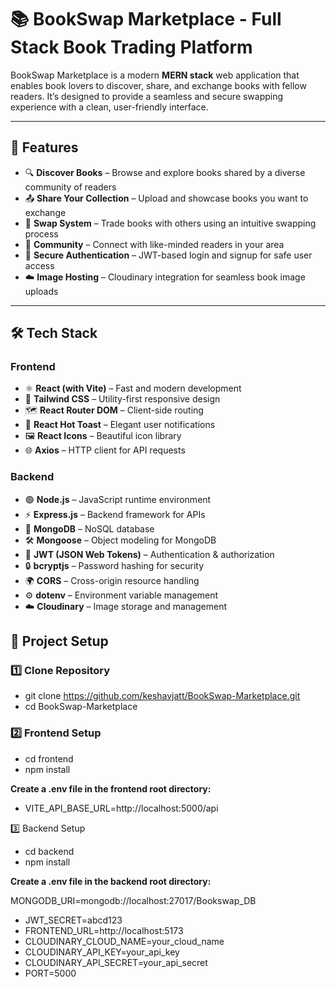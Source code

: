 # 📚 BookSwap Marketplace - Full Stack Book Trading Platform

BookSwap Marketplace is a modern **MERN stack** web application that enables book lovers to discover, share, and exchange books with fellow readers. It’s designed to provide a seamless and secure swapping experience with a clean, user-friendly interface.

---

## 🚀 Features

- 🔍 **Discover Books** – Browse and explore books shared by a diverse community of readers  
- 📤 **Share Your Collection** – Upload and showcase books you want to exchange  
- 🔄 **Swap System** – Trade books with others using an intuitive swapping process  
- 👥 **Community** – Connect with like-minded readers in your area  
- 🔐 **Secure Authentication** – JWT-based login and signup for safe user access  
- ☁️ **Image Hosting** – Cloudinary integration for seamless book image uploads  

---

## 🛠️ Tech Stack

### **Frontend**
- ⚛️ **React (with Vite)** – Fast and modern development  
- 🎨 **Tailwind CSS** – Utility-first responsive design  
- 🗺️ **React Router DOM** – Client-side routing  
- 🔔 **React Hot Toast** – Elegant user notifications  
- 🖼️ **React Icons** – Beautiful icon library  
- 🌐 **Axios** – HTTP client for API requests  

### **Backend**
- 🟢 **Node.js** – JavaScript runtime environment  
- ⚡ **Express.js** – Backend framework for APIs  
- 🍃 **MongoDB** – NoSQL database  
- 🛠️ **Mongoose** – Object modeling for MongoDB  
- 🔑 **JWT (JSON Web Tokens)** – Authentication & authorization  
- 🔒 **bcryptjs** – Password hashing for security  
- 🌍 **CORS** – Cross-origin resource handling  
- ⚙️ **dotenv** – Environment variable management  
- ☁️ **Cloudinary** – Image storage and management 

## 📂 Project Setup

### 1️⃣ Clone Repository

- git clone https://github.com/keshavjatt/BookSwap-Marketplace.git
- cd BookSwap-Marketplace

### 2️⃣ Frontend Setup

- cd frontend
- npm install

**Create a .env file in the frontend root directory:**

- VITE_API_BASE_URL=http://localhost:5000/api

3️⃣ Backend Setup

- cd backend
- npm install

**Create a .env file in the backend root directory:**

MONGODB_URI=mongodb://localhost:27017/Bookswap_DB
- JWT_SECRET=abcd123
- FRONTEND_URL=http://localhost:5173
- CLOUDINARY_CLOUD_NAME=your_cloud_name
- CLOUDINARY_API_KEY=your_api_key
- CLOUDINARY_API_SECRET=your_api_secret
- PORT=5000
